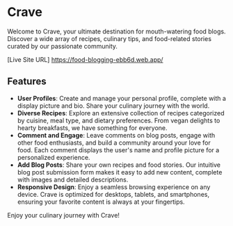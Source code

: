# Crave

Welcome to Crave, your ultimate destination for mouth-watering food blogs. Discover a wide array of recipes, culinary tips, and food-related stories curated by our passionate community.

[Live Site URL] https://food-blogging-ebb6d.web.app/

## Features

- **User Profiles**: Create and manage your personal profile, complete with a display picture and bio. Share your culinary journey with the world.
- **Diverse Recipes**: Explore an extensive collection of recipes categorized by cuisine, meal type, and dietary preferences. From vegan delights to hearty breakfasts, we have something for everyone.
- **Comment and Engage**: Leave comments on blog posts, engage with other food enthusiasts, and build a community around your love for food. Each comment displays the user's name and profile picture for a personalized experience.
- **Add Blog Posts**: Share your own recipes and food stories. Our intuitive blog post submission form makes it easy to add new content, complete with images and detailed descriptions.
- **Responsive Design**: Enjoy a seamless browsing experience on any device. Crave is optimized for desktops, tablets, and smartphones, ensuring your favorite content is always at your fingertips.






Enjoy your culinary journey with Crave!

